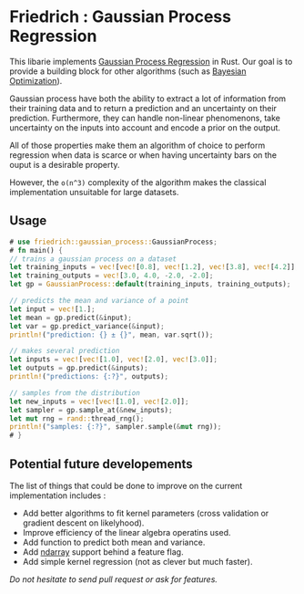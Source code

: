 # Friedrich : Gaussian Process Regression

This libarie implements [Gaussian Process Regression](https://en.wikipedia.org/wiki/Gaussian_process) in Rust.
Our goal is to provide a building block for other algorithms (such as [Bayesian Optimization](https://en.wikipedia.org/wiki/Bayesian_optimization)).

Gaussian process have both the ability to extract a lot of information from their training data and to return a prediction and an uncertainty on their prediction.
Furthermore, they can handle non-linear phenomenons, take uncertainty on the inputs into account and encode a prior on the output.

All of those properties make them an algorithm of choice to perform regression when data is scarce or when having uncertainty bars on the ouput is a desirable property.

However, the `o(n^3)` complexity of the algorithm makes the classical implementation unsuitable for large datasets.

## Usage

```rust
# use friedrich::gaussian_process::GaussianProcess;
# fn main() {
// trains a gaussian process on a dataset
let training_inputs = vec![vec![0.8], vec![1.2], vec![3.8], vec![4.2]];
let training_outputs = vec![3.0, 4.0, -2.0, -2.0];
let gp = GaussianProcess::default(training_inputs, training_outputs);

// predicts the mean and variance of a point
let input = vec![1.];
let mean = gp.predict(&input);
let var = gp.predict_variance(&input);
println!("prediction: {} ± {}", mean, var.sqrt());

// makes several prediction
let inputs = vec![vec![1.0], vec![2.0], vec![3.0]];
let outputs = gp.predict(&inputs);
println!("predictions: {:?}", outputs);

// samples from the distribution
let new_inputs = vec![vec![1.0], vec![2.0]];
let sampler = gp.sample_at(&new_inputs);
let mut rng = rand::thread_rng();
println!("samples: {:?}", sampler.sample(&mut rng));
# }
```

## Potential future developements

The list of things that could be done to improve on the current implementation includes :

- Add better algorithms to fit kernel parameters (cross validation or gradient descent on likelyhood).
- Improve efficiency of the linear algebra operatins used.
- Add function to predict both mean and variance.
- Add [ndarray](https://docs.rs/ndarray/) support behind a feature flag.
- Add simple kernel regression (not as clever but much faster).

*Do not hesitate to send pull request or ask for features.*
